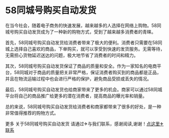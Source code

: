 # 58同城号购买自动发货

在当今社会，随着电子商务的快速发展，越来越多的人选择在网络上购物。58同城号购买自动发货成为了一种新的购物方式，受到了越来越多消费者的青睐。

首先，58同城号购买自动发货给消费者带来了极大的便利。消费者只需要在58同城上选择自己喜欢的商品，下单购买，就可以享受到快速的发货服务。无需等待，无需担心货物延迟送达的问题，极大地节省了消费者的时间和精力。

其次，58同城号购买自动发货保证了商品的质量和安全。作为一家知名的电商平台，58同城对于商品的质量把关非常严格，保证消费者购买到的商品都是正品，并且在物流运输过程中也会进行严格的保护，避免商品受损或丢失的情况。

最后，58同城号购买自动发货也给商家带来了更多的机会。商家可以通过58同城平台将自己的商品推广给更多的潜在消费者，提高商品的曝光率和销量。

总的来说，58同城号购买自动发货给消费者和商家都带来了很多的好处，是一种非常值得推荐的购物方式。

更多 关于58同城号购买自动发货 请通过✈与我们联系，感谢阅读,谢谢！[点这里✈联系](https://ww.k02.cc)